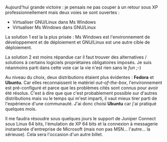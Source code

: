 <!--  title: Ubuntu est au détour du chemin -->
<!-- category: GNU/Linux -->

Aujourd'hui grande victoire : je pensais ne pas couper à un retour sous XP
professionnellement mais deux voies se sont ouvertes<!-- more --> :

-    Virtualiser GNU/Linux dans Ms Windows
-    Virtualiser Ms Windows dans GNU/Linux

La solution 1 est la la plus prisée : Ms Windows est l'environnement de
développement et de déploiement et GNU/Linux est une autre cible de
déploiement.

La solution 2 est moins répandue car il faut trouver des alternatives /
solutions à certains logiciels propriétaires obligatoires imposés. Je suis
néanmoins parti dans cette voie car la vie n'est rien sans le *fun* ;-)

Au niveau du choix, deux distributions étaient plus évidentes : **Fedora** et
**Ubuntu.** Car elles reconnaissent le matériel *out-of-the-box*,
l'environnement est pré-configuré et parce que les problèmes cités sont
connus pour avoir été résolus. C'est à dire que que c'est probablement
possible sur d'autres distributions mais vu le temps qui m'est imparti, il vaut
mieux tirer parti de l'expérience d'une communauté. J'ai donc choisi
**Ubuntu** car j'ai pratiqué quelques mois.

Il me faudra résoudre sous quelques jours le support de Juniper Connect sous
Linux 64 bits, l'émulation de XP 64 bits et la connexion à messagerie
instantanée d'entreprise de Microsoft (mais non pas MSN... l'autre... la
sérieuse). Cela sera l'occasion d'un autre billet.
